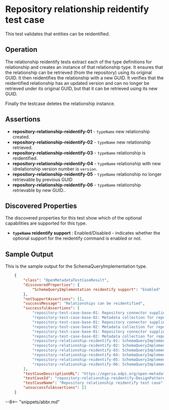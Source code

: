 <!-- SPDX-License-Identifier: CC-BY-4.0 -->
<!-- Copyright Contributors to the ODPi Egeria project. -->

# Repository relationship reidentify test case

This test validates that entities can be reidentified.

## Operation

The relationship reidentify tests extract each of the type definitions for relationship and creates an instance of that relationship type.
It ensures that the relationship can be retrieved (from the repository) using its original GUID. It then reidentifies the
relationship with a new GUID. It verifies that the reidentified relationship has an updated version and can no longer be retrieved under its
original GUID, but that it can be retrieved using its new GUID.

Finally the testcase deletes the relationship instance.

## Assertions

* **repository-relationship-reidentify-01** - `typeName` new relationship created.
* **repository-relationship-reidentify-02** - `typeName` new relationship retrieved.
* **repository-relationship-reidentify-03** - `typeName` relationship is reidentified.
* **repository-relationship-reidentify-04** - `typeName` relationship with new idrelationship version number is `version`.
* **repository-relationship-reidentify-05** - `typeName` relationship no longer retrievable by previous GUID
* **repository-relationship-reidentify-06** - `typeName` relationship retrievable by new GUID..


## Discovered Properties

The discovered properties for this test show which of the optional capabilities are supported for this type.

* **`typeName` reidentify support** : Enabled/Disabled - indicates whether the optional support for the reidentify command is enabled or not.

## Sample Output

This is the sample output for the SchemaQueryImplementation type.

```json
    {
        "class": "OpenMetadataTestCaseResult",
        "discoveredProperties": {
            "SchemaQueryImplementation reidentify support": "Enabled"
        },
        "notSupportAssertions": [],
        "successMessage": "Relationships can be reidentified",
        "successfulAssertions": [
            "repository-test-case-base-01: Repository connector supplied to conformance suite.",
            "repository-test-case-base-02: Metadata collection for repository connector supplied to conformance suite.",
            "repository-test-case-base-01: Repository connector supplied to conformance suite.",
            "repository-test-case-base-02: Metadata collection for repository connector supplied to conformance suite.",
            "repository-test-case-base-01: Repository connector supplied to conformance suite.",
            "repository-test-case-base-02: Metadata collection for repository connector supplied to conformance suite.",
            "repository-relationship-reidentify-01: SchemaQueryImplementation new relationship created.",
            "repository-relationship-reidentify-02: SchemaQueryImplementation new relationship retrieved.",
            "repository-relationship-reidentify-03: SchemaQueryImplementation relationship is reidentified.",
            "repository-relationship-reidentify-04: SchemaQueryImplementation relationship with new idrelationship version number is 2",
            "repository-relationship-reidentify-05: SchemaQueryImplementation relationship no longer retrievable by previous GUID.",
            "repository-relationship-reidentify-06: SchemaQueryImplementation relationship retrievable by new GUID."
        ],
        "testCaseDescriptionURL": "https://egeria.odpi.org/open-metadata-conformance-suite/docs/repository-workbench/test-cases/repository-relationship-reidentify-test-case.md",
        "testCaseId": "repository-relationship-reidentify-DesignPattern",
        "testCaseName": "Repository relationship reidentify test case",
        "unsuccessfulAssertions": []
    }
```


--8<-- "snippets/abbr.md"
